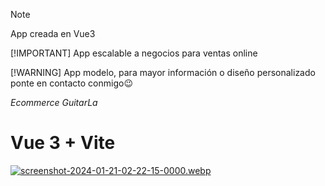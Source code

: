 > [!NOTE]
> App creada en Vue3
>
> [!IMPORTANT]
> App escalable a negocios para ventas online
>
> [!WARNING]
> App modelo, para mayor información o diseño personalizado ponte en contacto conmigo😉


<em>Ecommerce GuitarLa </em>
# Vue 3 + Vite

  [![screenshot-2024-01-21-02-22-15-0000.webp](https://i.postimg.cc/XYM7X5Sh/screenshot-2024-01-21-02-22-15-0000.webp)](https://postimg.cc/qzLd5z7X)

